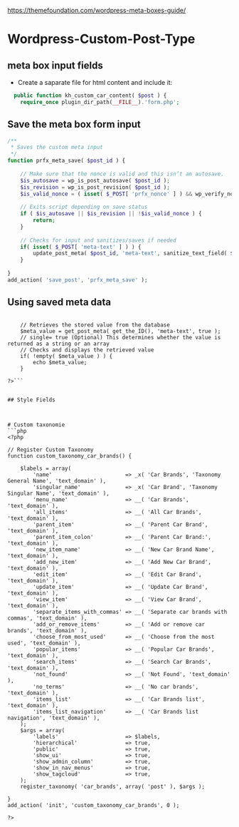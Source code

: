 https://themefoundation.com/wordpress-meta-boxes-guide/

# Wordpress-Custom-Post-Type

## meta box input fields
- Create a saparate file for html content and include it:
```php 
  public function kh_custom_car_content( $post ) {
    require_once plugin_dir_path(__FILE__).'form.php';
```
## Save the meta box form input
```php
/**
 * Saves the custom meta input
 */
function prfx_meta_save( $post_id ) {
 
    // Make sure that the nonce is valid and this isn’t an autosave.
    $is_autosave = wp_is_post_autosave( $post_id );
    $is_revision = wp_is_post_revision( $post_id );
    $is_valid_nonce = ( isset( $_POST[ 'prfx_nonce' ] ) && wp_verify_nonce( $_POST[ 'prfx_nonce' ], basename( __FILE__ ) ) ) ? 'true' : 'false';
 
    // Exits script depending on save status
    if ( $is_autosave || $is_revision || !$is_valid_nonce ) {
        return;
    }
 
    // Checks for input and sanitizes/saves if needed
    if( isset( $_POST[ 'meta-text' ] ) ) {
        update_post_meta( $post_id, 'meta-text', sanitize_text_field( $_POST[ 'meta-text' ] ) );
    }
 
}
add_action( 'save_post', 'prfx_meta_save' );
```

## Using saved meta data
```<?php
 
    // Retrieves the stored value from the database
    $meta_value = get_post_meta( get_the_ID(), 'meta-text', true );
    // single= true (Optional) This determines whether the value is returned as a string or an array
    // Checks and displays the retrieved value
    if( !empty( $meta_value ) ) {
        echo $meta_value;
    }
 
?>```


## Style Fields



# Custom taxonomie
```php
<?php

// Register Custom Taxonomy
function custom_taxonomy_car_brands() {

	$labels = array(
		'name'                       => _x( 'Car Brands', 'Taxonomy General Name', 'text_domain' ),
		'singular_name'              => _x( 'Car Brand', 'Taxonomy Singular Name', 'text_domain' ),
		'menu_name'                  => __( 'Car Brands', 'text_domain' ),
		'all_items'                  => __( 'All Car Brands', 'text_domain' ),
		'parent_item'                => __( 'Parent Car Brand', 'text_domain' ),
		'parent_item_colon'          => __( 'Parent Car Brand:', 'text_domain' ),
		'new_item_name'              => __( 'New Car Brand Name', 'text_domain' ),
		'add_new_item'               => __( 'Add New Car Brand', 'text_domain' ),
		'edit_item'                  => __( 'Edit Car Brand', 'text_domain' ),
		'update_item'                => __( 'Update Car Brand', 'text_domain' ),
		'view_item'                  => __( 'View Car Brand', 'text_domain' ),
		'separate_items_with_commas' => __( 'Separate car brands with commas', 'text_domain' ),
		'add_or_remove_items'        => __( 'Add or remove car brands', 'text_domain' ),
		'choose_from_most_used'      => __( 'Choose from the most used', 'text_domain' ),
		'popular_items'              => __( 'Popular Car Brands', 'text_domain' ),
		'search_items'               => __( 'Search Car Brands', 'text_domain' ),
		'not_found'                  => __( 'Not Found', 'text_domain' ),
		'no_terms'                   => __( 'No car brands', 'text_domain' ),
		'items_list'                 => __( 'Car Brands list', 'text_domain' ),
		'items_list_navigation'      => __( 'Car Brands list navigation', 'text_domain' ),
	);
	$args = array(
		'labels'                     => $labels,
		'hierarchical'               => true,
		'public'                     => true,
		'show_ui'                    => true,
		'show_admin_column'          => true,
		'show_in_nav_menus'          => true,
		'show_tagcloud'              => true,
	);
	register_taxonomy( 'car_brands', array( 'post' ), $args );

}
add_action( 'init', 'custom_taxonomy_car_brands', 0 );

?>
```
